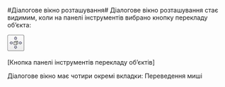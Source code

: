 #Діалогове вікно розташування#
Діалогове вікно розташування стає видимим, коли на панелі інструментів вибрано кнопку перекладу об’єкта:

![objectShiftButton](objectShiftButton.jpg) 

[Кнопка панелі інструментів перекладу об’єктів]

Діалогове вікно має чотири окремі вкладки:
Переведення миші
